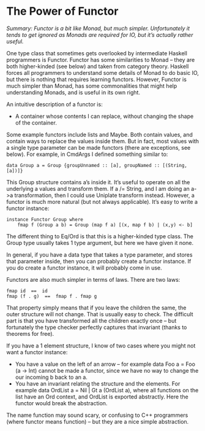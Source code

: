 # The Power of Functor

_Summary: Functor is a bit like Monad, but much simpler. Unfortunately it tends to get ignored as Monads are required for IO, but it’s actually rather useful._

One type class that sometimes gets overlooked by intermediate Haskell programmers is Functor. Functor has some similarities to Monad – they are both higher-kinded (see below) and taken from category theory. Haskell forces all programmers to understand some details of Monad to do basic IO, but there is nothing that requires learning functors. However, Functor is much simpler than Monad, has some commonalities that might help understanding Monads, and is useful in its own right.

An intuitive description of a functor is:

* A container whose contents I can replace, without changing the shape of the container.

Some example functors include lists and Maybe. Both contain values, and contain ways to replace the values inside them. But in fact, most values with a single type parameter can be made functors (there are exceptions, see below). For example, in CmdArgs I defined something similar to:

    data Group a = Group {groupUnnamed :: [a], groupNamed :: [(String, [a])]}

This Group structure contains a’s inside it. It’s useful to operate on all the underlying a values and transform them. If a /= String, and I am doing an a->a transformation, then I could use Uniplate transform instead. However, a functor is much more natural (but not always applicable). It’s easy to write a functor instance:

    instance Functor Group where
        fmap f (Group a b) = Group (map f a) [(x, map f b) | (x,y) <- b]

The different thing to Eq/Ord is that this is a higher-kinded type class. The Group type usually takes 1 type argument, but here we have given it none.

In general, if you have a data type that takes a type parameter, and stores that parameter inside, then you can probably create a functor instance. If you do create a functor instance, it will probably come in use.

Functors are also much simpler in terms of laws. There are two laws:

    fmap id  ==  id
    fmap (f . g)  ==  fmap f . fmap g

That property simply means that if you leave the children the same, the outer structure will not change. That is usually easy to check. The difficult part is that you have transformed all the children exactly once – but fortunately the type checker perfectly captures that invariant (thanks to theorems for free).
 
If you have a 1 element structure, I know of two cases where you might not want a functor instance:

* You have a value on the left of an arrow – for example data Foo a = Foo (a -> Int) cannot be made a functor, since we have no way to change the our incoming b back to an a.
* You have an invariant relating the structure and the elements. For example data OrdList a = Nil | Gt a (OrdList a), where all functions on the list have an Ord context, and OrdList is exported abstractly. Here the functor would break the abstraction.

The name function may sound scary, or confusing to C++ programmers (where functor means function) – but they are a nice simple abstraction.

